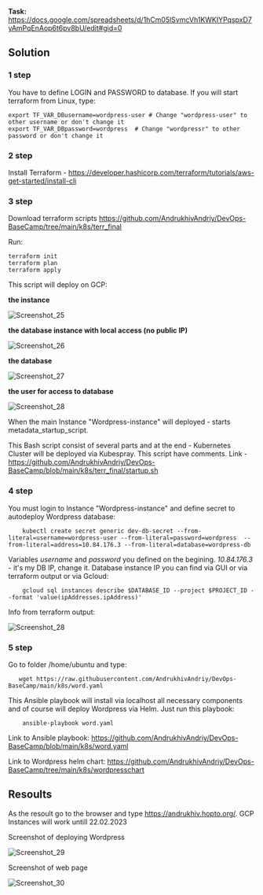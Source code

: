 **Task:** https://docs.google.com/spreadsheets/d/1hCm05lSvmcVh1KWKIYPqspxD7yAmPqEnAop6t6pv8bU/edit#gid=0

## Solution

### 1 step

You have to define LOGIN and PASSWORD to database. If you will start terraform from Linux, type:

    export TF_VAR_DBusername=wordpress-user # Change "wordpress-user" to other username or don't change it 
    export TF_VAR_DBpassword=wordpress  # Change "wordpressr" to other password or don't change it 
    
    
### 2 step

Install Terraform - https://developer.hashicorp.com/terraform/tutorials/aws-get-started/install-cli

### 3 step

Download terraform scripts https://github.com/AndrukhivAndriy/DevOps-BaseCamp/tree/main/k8s/terr_final

Run:

    terraform init
    terraform plan
    terraform apply
    
This script will deploy on GCP: 

**the instance**

![Screenshot_25](https://user-images.githubusercontent.com/79985930/219436459-28cc7e47-8ae9-4d6b-b093-42d46f7d9578.png)

**the database instance with local access (no public IP)**

![Screenshot_26](https://user-images.githubusercontent.com/79985930/219436997-bbbf905d-91d8-4180-a7fc-31c6f6e8a692.png)


**the database**

![Screenshot_27](https://user-images.githubusercontent.com/79985930/219437397-f39a88f9-d041-4dbb-bc99-3dfa8f340bae.png)

**the user for access to database**

![Screenshot_28](https://user-images.githubusercontent.com/79985930/219437613-bb30ab3a-74e0-499e-a2a6-a704ed83308b.png)

When the main Instance "Wordpress-instance" will deployed - starts metadata_startup_script.

This Bash script consist of several parts and at the end - Kubernetes Cluster will be deployed via Kubespray. This script have comments. Link - https://github.com/AndrukhivAndriy/DevOps-BaseCamp/blob/main/k8s/terr_final/startup.sh

### 4 step

You must login to Instance "Wordpress-instance" and define secret to autodeploy Wordpress database:

        kubectl create secret generic dev-db-secret --from-literal=username=wordpress-user --from-literal=password=wordpress  --from-literal=address=10.84.176.3 --from-literal=database=wordpress-db
        
Variables *username* and *password* you defined on the begining. *10.84.176.3* - it's my DB IP, change it. Database instance IP you can find via GUI or via terraform output or via Gcloud:

        gcloud sql instances describe $DATABASE_ID --project $PROJECT_ID --format 'value(ipAddresses.ipAddress)'
        
Info from terraform output:

 ![Screenshot_28](https://user-images.githubusercontent.com/79985930/219589449-a2f8a166-d7b0-4c68-860d-be05cedb1d2d.png) 
 
 
### 5 step 

Go to folder /home/ubuntu and type:

       wget https://raw.githubusercontent.com/AndrukhivAndriy/DevOps-BaseCamp/main/k8s/word.yaml

This Ansible playbook will install via localhost all necessary components and of course will deploy Wordpress via Helm. Just run this playbook:

        ansible-playbook word.yaml
        
Link to Ansible playbook: https://github.com/AndrukhivAndriy/DevOps-BaseCamp/blob/main/k8s/word.yaml

Link to Wordpress helm chart:  https://github.com/AndrukhivAndriy/DevOps-BaseCamp/tree/main/k8s/wordpresschart

## Resoults

As the resoult go to the browser and type https://andrukhiv.hopto.org/. GCP Instances will work untill 22.02.2023

Screenshot of deploying Wordpress

![Screenshot_29](https://user-images.githubusercontent.com/79985930/219874196-44f30617-5927-47a5-be00-24e3e644c8bc.png)

Screenshot of web page

![Screenshot_30](https://user-images.githubusercontent.com/79985930/219874353-8733fdb3-affd-45d9-9e28-a5bfad2c75f0.png)

